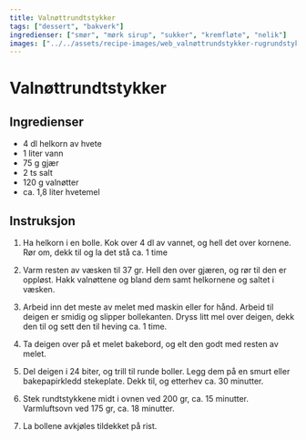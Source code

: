 ```yaml
---
title: Valnøttrundtstykker
tags: ["dessert", "bakverk"]
ingredienser: ["smør", "mørk sirup", "sukker", "kremfløte", "nelik"]
images: ["../../assets/recipe-images/web_valnøttrundstykker-rugrundstykker.jpg"]
---
```


# Valnøttrundtstykker

## Ingredienser

- 4 dl helkorn av hvete
- 1 liter vann
- 75 g gjær
- 2 ts salt
- 120 g valnøtter
- ca. 1,8 liter hvetemel

## Instruksjon

1. Ha helkorn i en bolle. Kok over 4 dl av vannet, og hell det over kornene. Rør om, dekk til og la det stå ca. 1 time

2. Varm resten av væsken til 37 gr. Hell den over gjæren, og rør til den er oppløst. Hakk valnøttene og bland dem samt helkornene og saltet i væsken.

3. Arbeid inn det meste av melet med maskin eller for hånd. Arbeid til deigen er smidig og slipper bollekanten. Dryss litt mel over deigen, dekk den til og sett den til heving ca. 1 time.

4. Ta deigen over på et melet bakebord, og elt den godt med resten av melet.

5. Del deigen i 24 biter, og trill til runde boller. Legg dem på en smurt eller bakepapirkledd stekeplate. Dekk til, og etterhev ca. 30 minutter.

6. Stek rundtstykkene midt i ovnen ved 200 gr, ca. 15 minutter. Varmluftsovn ved 175 gr, ca. 18 minutter.

7. La bollene avkjøles tildekket på rist.
